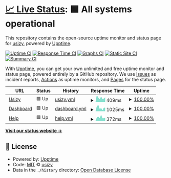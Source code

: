 # [📈 Live Status](https://status.usizy.com): <!--live status--> **🟩 All systems operational**

This repository contains the open-source uptime monitor and status page for [usizy](https://status.usizy.com), powered by [Upptime](https://github.com/upptime/upptime).

[![Uptime CI](https://github.com/usizy/status/workflows/Uptime%20CI/badge.svg)](https://github.com/usizy/status/actions?query=workflow%3A%22Uptime+CI%22)
[![Response Time CI](https://github.com/usizy/status/workflows/Response%20Time%20CI/badge.svg)](https://github.com/usizy/status/actions?query=workflow%3A%22Response+Time+CI%22)
[![Graphs CI](https://github.com/usizy/status/workflows/Graphs%20CI/badge.svg)](https://github.com/usizy/status/actions?query=workflow%3A%22Graphs+CI%22)
[![Static Site CI](https://github.com/usizy/status/workflows/Static%20Site%20CI/badge.svg)](https://github.com/usizy/status/actions?query=workflow%3A%22Static+Site+CI%22)
[![Summary CI](https://github.com/usizy/status/workflows/Summary%20CI/badge.svg)](https://github.com/usizy/status/actions?query=workflow%3A%22Summary+CI%22)

With [Upptime](https://upptime.js.org), you can get your own unlimited and free uptime monitor and status page, powered entirely by a GitHub repository. We use [Issues](https://github.com/usizy/status/issues) as incident reports, [Actions](https://github.com/usizy/status/actions) as uptime monitors, and [Pages](https://status.usizy.com) for the status page.

<!--start: status pages-->
<!-- This summary is generated by Upptime (https://github.com/upptime/upptime) -->
<!-- Do not edit this manually, your changes will be overwritten -->
<!-- prettier-ignore -->
| URL | Status | History | Response Time | Uptime |
| --- | ------ | ------- | ------------- | ------ |
| <img alt="" src="https://icons.duckduckgo.com/ip3/usizy.com.ico" height="13"> [Usizy](https://usizy.com) | 🟩 Up | [usizy.yml](https://github.com/usizy/status/commits/HEAD/history/usizy.yml) | <details><summary><img alt="Response time graph" src="./graphs/usizy/response-time-week.png" height="20"> 409ms</summary><br><a href="https://status.usizy.com/history/usizy"><img alt="Response time 1054" src="https://img.shields.io/endpoint?url=https%3A%2F%2Fraw.githubusercontent.com%2Fusizy%2Fstatus%2FHEAD%2Fapi%2Fusizy%2Fresponse-time.json"></a><br><a href="https://status.usizy.com/history/usizy"><img alt="24-hour response time 353" src="https://img.shields.io/endpoint?url=https%3A%2F%2Fraw.githubusercontent.com%2Fusizy%2Fstatus%2FHEAD%2Fapi%2Fusizy%2Fresponse-time-day.json"></a><br><a href="https://status.usizy.com/history/usizy"><img alt="7-day response time 409" src="https://img.shields.io/endpoint?url=https%3A%2F%2Fraw.githubusercontent.com%2Fusizy%2Fstatus%2FHEAD%2Fapi%2Fusizy%2Fresponse-time-week.json"></a><br><a href="https://status.usizy.com/history/usizy"><img alt="30-day response time 450" src="https://img.shields.io/endpoint?url=https%3A%2F%2Fraw.githubusercontent.com%2Fusizy%2Fstatus%2FHEAD%2Fapi%2Fusizy%2Fresponse-time-month.json"></a><br><a href="https://status.usizy.com/history/usizy"><img alt="1-year response time 1173" src="https://img.shields.io/endpoint?url=https%3A%2F%2Fraw.githubusercontent.com%2Fusizy%2Fstatus%2FHEAD%2Fapi%2Fusizy%2Fresponse-time-year.json"></a></details> | <details><summary><a href="https://status.usizy.com/history/usizy">100.00%</a></summary><a href="https://status.usizy.com/history/usizy"><img alt="All-time uptime 100.00%" src="https://img.shields.io/endpoint?url=https%3A%2F%2Fraw.githubusercontent.com%2Fusizy%2Fstatus%2FHEAD%2Fapi%2Fusizy%2Fuptime.json"></a><br><a href="https://status.usizy.com/history/usizy"><img alt="24-hour uptime 100.00%" src="https://img.shields.io/endpoint?url=https%3A%2F%2Fraw.githubusercontent.com%2Fusizy%2Fstatus%2FHEAD%2Fapi%2Fusizy%2Fuptime-day.json"></a><br><a href="https://status.usizy.com/history/usizy"><img alt="7-day uptime 100.00%" src="https://img.shields.io/endpoint?url=https%3A%2F%2Fraw.githubusercontent.com%2Fusizy%2Fstatus%2FHEAD%2Fapi%2Fusizy%2Fuptime-week.json"></a><br><a href="https://status.usizy.com/history/usizy"><img alt="30-day uptime 100.00%" src="https://img.shields.io/endpoint?url=https%3A%2F%2Fraw.githubusercontent.com%2Fusizy%2Fstatus%2FHEAD%2Fapi%2Fusizy%2Fuptime-month.json"></a><br><a href="https://status.usizy.com/history/usizy"><img alt="1-year uptime 100.00%" src="https://img.shields.io/endpoint?url=https%3A%2F%2Fraw.githubusercontent.com%2Fusizy%2Fstatus%2FHEAD%2Fapi%2Fusizy%2Fuptime-year.json"></a></details>
| <img alt="" src="https://icons.duckduckgo.com/ip3/usizy.com.ico" height="13"> [Dashboard](https://usizy.com/dashboard/health-check/) | 🟩 Up | [dashboard.yml](https://github.com/usizy/status/commits/HEAD/history/dashboard.yml) | <details><summary><img alt="Response time graph" src="./graphs/dashboard/response-time-week.png" height="20"> 1025ms</summary><br><a href="https://status.usizy.com/history/dashboard"><img alt="Response time 994" src="https://img.shields.io/endpoint?url=https%3A%2F%2Fraw.githubusercontent.com%2Fusizy%2Fstatus%2FHEAD%2Fapi%2Fdashboard%2Fresponse-time.json"></a><br><a href="https://status.usizy.com/history/dashboard"><img alt="24-hour response time 4187" src="https://img.shields.io/endpoint?url=https%3A%2F%2Fraw.githubusercontent.com%2Fusizy%2Fstatus%2FHEAD%2Fapi%2Fdashboard%2Fresponse-time-day.json"></a><br><a href="https://status.usizy.com/history/dashboard"><img alt="7-day response time 1025" src="https://img.shields.io/endpoint?url=https%3A%2F%2Fraw.githubusercontent.com%2Fusizy%2Fstatus%2FHEAD%2Fapi%2Fdashboard%2Fresponse-time-week.json"></a><br><a href="https://status.usizy.com/history/dashboard"><img alt="30-day response time 642" src="https://img.shields.io/endpoint?url=https%3A%2F%2Fraw.githubusercontent.com%2Fusizy%2Fstatus%2FHEAD%2Fapi%2Fdashboard%2Fresponse-time-month.json"></a><br><a href="https://status.usizy.com/history/dashboard"><img alt="1-year response time 1080" src="https://img.shields.io/endpoint?url=https%3A%2F%2Fraw.githubusercontent.com%2Fusizy%2Fstatus%2FHEAD%2Fapi%2Fdashboard%2Fresponse-time-year.json"></a></details> | <details><summary><a href="https://status.usizy.com/history/dashboard">100.00%</a></summary><a href="https://status.usizy.com/history/dashboard"><img alt="All-time uptime 99.99%" src="https://img.shields.io/endpoint?url=https%3A%2F%2Fraw.githubusercontent.com%2Fusizy%2Fstatus%2FHEAD%2Fapi%2Fdashboard%2Fuptime.json"></a><br><a href="https://status.usizy.com/history/dashboard"><img alt="24-hour uptime 100.00%" src="https://img.shields.io/endpoint?url=https%3A%2F%2Fraw.githubusercontent.com%2Fusizy%2Fstatus%2FHEAD%2Fapi%2Fdashboard%2Fuptime-day.json"></a><br><a href="https://status.usizy.com/history/dashboard"><img alt="7-day uptime 100.00%" src="https://img.shields.io/endpoint?url=https%3A%2F%2Fraw.githubusercontent.com%2Fusizy%2Fstatus%2FHEAD%2Fapi%2Fdashboard%2Fuptime-week.json"></a><br><a href="https://status.usizy.com/history/dashboard"><img alt="30-day uptime 100.00%" src="https://img.shields.io/endpoint?url=https%3A%2F%2Fraw.githubusercontent.com%2Fusizy%2Fstatus%2FHEAD%2Fapi%2Fdashboard%2Fuptime-month.json"></a><br><a href="https://status.usizy.com/history/dashboard"><img alt="1-year uptime 99.98%" src="https://img.shields.io/endpoint?url=https%3A%2F%2Fraw.githubusercontent.com%2Fusizy%2Fstatus%2FHEAD%2Fapi%2Fdashboard%2Fuptime-year.json"></a></details>
| <img alt="" src="https://icons.duckduckgo.com/ip3/help3.usizy.com.ico" height="13"> [Help](https://help3.usizy.com) | 🟩 Up | [help.yml](https://github.com/usizy/status/commits/HEAD/history/help.yml) | <details><summary><img alt="Response time graph" src="./graphs/help/response-time-week.png" height="20"> 372ms</summary><br><a href="https://status.usizy.com/history/help"><img alt="Response time 323" src="https://img.shields.io/endpoint?url=https%3A%2F%2Fraw.githubusercontent.com%2Fusizy%2Fstatus%2FHEAD%2Fapi%2Fhelp%2Fresponse-time.json"></a><br><a href="https://status.usizy.com/history/help"><img alt="24-hour response time 361" src="https://img.shields.io/endpoint?url=https%3A%2F%2Fraw.githubusercontent.com%2Fusizy%2Fstatus%2FHEAD%2Fapi%2Fhelp%2Fresponse-time-day.json"></a><br><a href="https://status.usizy.com/history/help"><img alt="7-day response time 372" src="https://img.shields.io/endpoint?url=https%3A%2F%2Fraw.githubusercontent.com%2Fusizy%2Fstatus%2FHEAD%2Fapi%2Fhelp%2Fresponse-time-week.json"></a><br><a href="https://status.usizy.com/history/help"><img alt="30-day response time 341" src="https://img.shields.io/endpoint?url=https%3A%2F%2Fraw.githubusercontent.com%2Fusizy%2Fstatus%2FHEAD%2Fapi%2Fhelp%2Fresponse-time-month.json"></a><br><a href="https://status.usizy.com/history/help"><img alt="1-year response time 326" src="https://img.shields.io/endpoint?url=https%3A%2F%2Fraw.githubusercontent.com%2Fusizy%2Fstatus%2FHEAD%2Fapi%2Fhelp%2Fresponse-time-year.json"></a></details> | <details><summary><a href="https://status.usizy.com/history/help">100.00%</a></summary><a href="https://status.usizy.com/history/help"><img alt="All-time uptime 100.00%" src="https://img.shields.io/endpoint?url=https%3A%2F%2Fraw.githubusercontent.com%2Fusizy%2Fstatus%2FHEAD%2Fapi%2Fhelp%2Fuptime.json"></a><br><a href="https://status.usizy.com/history/help"><img alt="24-hour uptime 100.00%" src="https://img.shields.io/endpoint?url=https%3A%2F%2Fraw.githubusercontent.com%2Fusizy%2Fstatus%2FHEAD%2Fapi%2Fhelp%2Fuptime-day.json"></a><br><a href="https://status.usizy.com/history/help"><img alt="7-day uptime 100.00%" src="https://img.shields.io/endpoint?url=https%3A%2F%2Fraw.githubusercontent.com%2Fusizy%2Fstatus%2FHEAD%2Fapi%2Fhelp%2Fuptime-week.json"></a><br><a href="https://status.usizy.com/history/help"><img alt="30-day uptime 100.00%" src="https://img.shields.io/endpoint?url=https%3A%2F%2Fraw.githubusercontent.com%2Fusizy%2Fstatus%2FHEAD%2Fapi%2Fhelp%2Fuptime-month.json"></a><br><a href="https://status.usizy.com/history/help"><img alt="1-year uptime 100.00%" src="https://img.shields.io/endpoint?url=https%3A%2F%2Fraw.githubusercontent.com%2Fusizy%2Fstatus%2FHEAD%2Fapi%2Fhelp%2Fuptime-year.json"></a></details>

<!--end: status pages-->

[**Visit our status website →**](https://status.usizy.com)

## 📄 License

- Powered by: [Upptime](https://github.com/upptime/upptime)
- Code: [MIT](./LICENSE) © [usizy](https://status.usizy.com)
- Data in the `./history` directory: [Open Database License](https://opendatacommons.org/licenses/odbl/1-0/)
